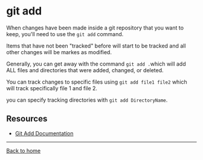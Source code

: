 # git add

When changes have been made inside a git repository that you want to keep, you'll need to use the `git add` command. 

Items that have not been "tracked" before will start to be tracked and all other changes will be markes as modified.

Generally, you can get away with the command `git add .`which will add ALL files and directories that were added, changed, or deleted.

You can track changes to specific files using `git add file1 file2` which will track specifically file 1 and file 2.

you can specify tracking directories with `git add DirectoryName`.

## Resources

- [Git Add Documentation](https://git-scm.com/docs/git-add)
---
[Back to home](../README.md)
